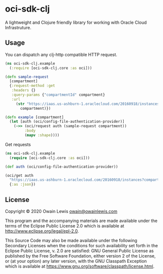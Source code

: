 # oci-sdk-clj

A lightweight and Clojure friendly library for working with Oracle Cloud Infrastruture.

## Usage

You can dispatch any clj-http compatible HTTP request.

```clj
(ns oci-sdk-clj.example
  (:require [oci-sdk-clj.core :as oci]))

(defn sample-request
  [compartment]
  {:request-method :get
   :headers {}
   :query-params {"compartmentId" compartment}
   :url
	 (str "https://iaas.us-ashburn-1.oraclecloud.com/20160918/instances"
	   compartment)})

(defn example [compartment]
  (let [auth (oci/config-file-authentication-provider)]
	(->> (oci/request auth (sample-request compartment))
		 :body
		 (mapv :shape))))
```

Get requests

```clj
(ns oci-sdk-clj.example
  (require [oci-sdk-clj.core :as oci]))

(def auth (oci/config-file-authentication-provider))

(oci/get auth
  "https://iaas.us-ashburn-1.oraclecloud.com/20160918/instances?compartmentId=X"
  {:as :json})
```

## License

Copyright © 2020 Owain Lewis <owain@owainlewis.com>

This program and the accompanying materials are made available under the
terms of the Eclipse Public License 2.0 which is available at
http://www.eclipse.org/legal/epl-2.0.

This Source Code may also be made available under the following Secondary
Licenses when the conditions for such availability set forth in the Eclipse
Public License, v. 2.0 are satisfied: GNU General Public License as published by
the Free Software Foundation, either version 2 of the License, or (at your
option) any later version, with the GNU Classpath Exception which is available
at https://www.gnu.org/software/classpath/license.html.
